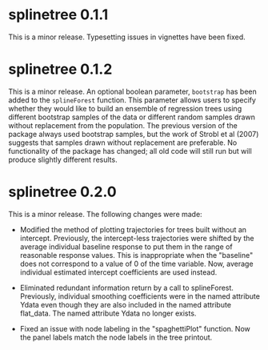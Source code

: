 splinetree 0.1.1
================

This is a minor release. Typesetting issues in vignettes have been fixed. 


splinetree 0.1.2
================

This is a minor release. An optional boolean parameter, ``bootstrap`` has been added to the ``splineForest`` function. This parameter allows users to specify whether they would like to build an ensemble of regression trees using different bootstrap samples of the data or different random samples drawn without replacement from the population. The previous version of the package always used bootstrap samples, but the work of Strobl et al (2007) suggests that samples drawn without replacement are preferable. No functionality of the package has changed; all old code will still run but will produce slightly different results.

splinetree 0.2.0
================

This is a minor release. The following changes were made:

* Modified the method of plotting trajectories for trees built without an intercept. Previously, the intercept-less trajectories were shifted by the average individual baseline response to put them in the range of reasonable response values. This is inappropriate when the "baseline" does not correspond to a value of 0 of the time variable. Now, average individual estimated intercept coefficients are used instead.

* Eliminated redundant information return by a call to splineForest. Previously, individual smoothing coefficients were in the named attribute Ydata even though they are also included in the named attribute flat_data. The named attribute Ydata no longer exists. 

* Fixed an issue with node labeling in the "spaghettiPlot" function. Now the panel labels match the node labels in the tree printout. 
